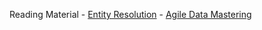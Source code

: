 Reading Material 
    - [Entity Resolution](https://towardsdatascience.com/an-introduction-to-entity-resolution-needs-and-challenges-97fba052dde5)
    - [Agile Data Mastering](https://towardsdatascience.com/a-guide-to-agile-data-mastering-with-ai-3bf38f103709)
